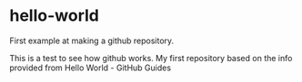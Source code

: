 # hello-world
First example at making a github repository.

This is a test to see how github works.
My first repository based on the info provided from Hello World - GitHub Guides
